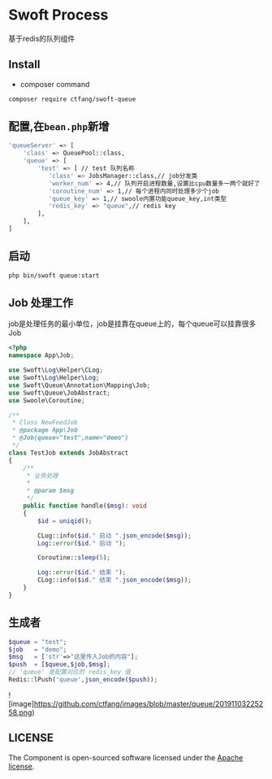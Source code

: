 # Swoft Process

基于redis的队列组件

## Install

- composer command

```bash
composer require ctfang/swoft-queue
```

## 配置,在`bean.php`新增
```bash
'queueServer' => [
    'class' => QueuePool::class,
    'queue' => [
        'test' => [ // test 队列名称
           'class' => JobsManager::class,// job分发类
           'worker_num' => 4,// 队列开启进程数量,设置比cpu数量多一两个就好了
           'coroutine_num' => 1,// 每个进程内同时处理多少个job
           'queue_key' => 1,// swoole内置功能queue_key,int类型
           'redis_key' => "queue",// redis key
        ],
    ],
]
```


## 启动
```bash
php bin/swoft queue:start
```
## Job 处理工作
job是处理任务的最小单位，job是挂靠在queue上的，每个queue可以挂靠很多Job

```php
<?php
namespace App\Job;

use Swoft\Log\Helper\CLog;
use Swoft\Log\Helper\Log;
use Swoft\Queue\Annotation\Mapping\Job;
use Swoft\Queue\JobAbstract;
use Swoole\Coroutine;

/**
 * Class NewFeedJob
 * @package App\Job
 * @Job(queue="test",name="demo")
 */
class TestJob extends JobAbstract
{
    /**
     * 业务处理
     *
     * @param $msg
     */
    public function handle($msg): void
    {
        $id = uniqid();

        CLog::info($id." 启动 ".json_encode($msg));
        Log::error($id." 启动 ");

        Coroutine::sleep(5);

        Log::error($id." 结束 ");
        CLog::info($id." 结束 ".json_encode($msg));
    }
}
```

## 生成者

```php
$queue = "test";
$job   = "demo";
$msg   = ['str'=>"这里传入Job的内容"];
$push  = [$queue,$job,$msg];
// 'queue' 是配置对应的 redis_key 值 
Redis::lPush('queue',json_encode($push));
```

![image]https://github.com/ctfang/images/blob/master/queue/20191103225258.png)

## LICENSE

The Component is open-sourced software licensed under the [Apache license](LICENSE).
